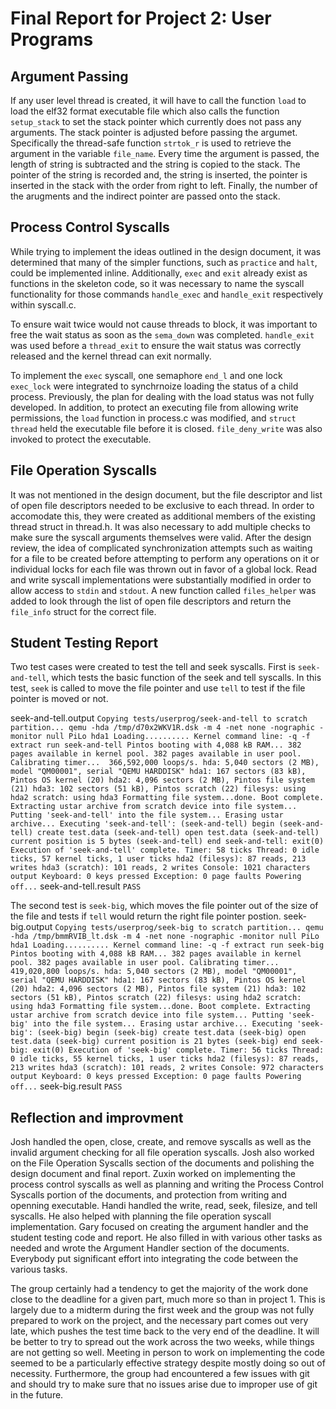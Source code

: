 Final Report for Project 2: User Programs
=========================================

## Argument Passing
If any user level thread is created, it will have to call the function `load` to load the elf32 format executable file which also calls the function `setup_stack` to set the stack pointer which currently does not pass any arguments. The stack pointer is adjusted before passing the argumet.  Specifically the thread-safe function `strtok_r` is used to retrieve the argument in the variable `file_name`. Every time the argument is passed, the length of string is subtracted and the string is copied to the stack. The pointer of the string is recorded and, the string is inserted, the pointer is inserted in the stack with the order from right to left. Finally, the number of the arugments and the indirect pointer are passed onto the stack.

## Process Control Syscalls

While trying to implement the ideas outlined in the design document, it was determined that many of the simpler functions, such as `practice` and `halt`, could be implemented inline. Additionally, `exec` and `exit` already exist as functions in the skeleton code, so it was necessary to name the syscall functionality for those commands `handle_exec` and `handle_exit` respectively within syscall.c.

To ensure wait twice would not cause threads to block, it was important to free the wait status as soon as the `sema_down` was completed. `handle_exit` was used before a `thread_exit` to ensure the wait status was correctly released and the kernel thread can exit normally.

To implement the `exec` syscall, one semaphore `end_l` and one lock `exec_lock` were integrated to synchrnoize loading the status of a child process. Previously, the plan for dealing with the load status was not fully developed. In addition, to protect an executing file from allowing write permissions, the `load` function in process.c was modified, and `struct thread` held the executable file before it is closed. `file_deny_write` was also invoked to protect the executable.

## File Operation Syscalls

It was not mentioned in the design document, but the file descriptor and list of open file descriptors needed to be exclusive to each thread.  In order to accomodate this, they were created as additional members of the existing thread struct in thread.h.  It was also necessary to add multiple checks to make sure the syscall arguments themselves were valid. After the design review, the idea of complicated synchronization attempts such as waiting for a file to be created before attempting to perform any operations on it or individual locks for each file was thrown out in favor of a global lock.  Read and write syscall implementations were substantially modified in order to allow access to `stdin` and `stdout`.  A new function called `files_helper` was added to look through the list of open file descriptors and return the `file_info` struct for the correct file. 

## Student Testing Report
Two test cases were created to test the tell and seek syscalls.
First is `seek-and-tell`, which tests the basic function of the seek and tell syscalls.
In this test, `seek` is called to move the file pointer and use `tell` to test if the file pointer is moved or not.

seek-and-tell.output
`
Copying tests/userprog/seek-and-tell to scratch partition...
qemu -hda /tmp/d70x2WKV1R.dsk -m 4 -net none -nographic -monitor null
PiLo hda1
Loading..........
Kernel command line: -q -f extract run seek-and-tell
Pintos booting with 4,088 kB RAM...
382 pages available in kernel pool.
382 pages available in user pool.
Calibrating timer...  366,592,000 loops/s.
hda: 5,040 sectors (2 MB), model "QM00001", serial "QEMU HARDDISK"
hda1: 167 sectors (83 kB), Pintos OS kernel (20)
hda2: 4,096 sectors (2 MB), Pintos file system (21)
hda3: 102 sectors (51 kB), Pintos scratch (22)
filesys: using hda2
scratch: using hda3
Formatting file system...done.
Boot complete.
Extracting ustar archive from scratch device into file system...
Putting 'seek-and-tell' into the file system...
Erasing ustar archive...
Executing 'seek-and-tell':
(seek-and-tell) begin
(seek-and-tell) create test.data
(seek-and-tell) open test.data
(seek-and-tell) current position is 5 bytes
(seek-and-tell) end
seek-and-tell: exit(0)
Execution of 'seek-and-tell' complete.
Timer: 58 ticks
Thread: 0 idle ticks, 57 kernel ticks, 1 user ticks
hda2 (filesys): 87 reads, 213 writes
hda3 (scratch): 101 reads, 2 writes
Console: 1021 characters output
Keyboard: 0 keys pressed
Exception: 0 page faults
Powering off...
`
seek-and-tell.result
`
PASS
`


The second test is `seek-big`, which moves the file pointer out of the size of the file and tests if `tell` would return the right file pointer postion.
seek-big.output
`
Copying tests/userprog/seek-big to scratch partition...
qemu -hda /tmp/bmmRVIB_lt.dsk -m 4 -net none -nographic -monitor null
PiLo hda1
Loading..........
Kernel command line: -q -f extract run seek-big
Pintos booting with 4,088 kB RAM...
382 pages available in kernel pool.
382 pages available in user pool.
Calibrating timer...  419,020,800 loops/s.
hda: 5,040 sectors (2 MB), model "QM00001", serial "QEMU HARDDISK"
hda1: 167 sectors (83 kB), Pintos OS kernel (20)
hda2: 4,096 sectors (2 MB), Pintos file system (21)
hda3: 102 sectors (51 kB), Pintos scratch (22)
filesys: using hda2
scratch: using hda3
Formatting file system...done.
Boot complete.
Extracting ustar archive from scratch device into file system...
Putting 'seek-big' into the file system...
Erasing ustar archive...
Executing 'seek-big':
(seek-big) begin
(seek-big) create test.data
(seek-big) open test.data
(seek-big) current position is 21 bytes
(seek-big) end
seek-big: exit(0)
Execution of 'seek-big' complete.
Timer: 56 ticks
Thread: 0 idle ticks, 55 kernel ticks, 1 user ticks
hda2 (filesys): 87 reads, 213 writes
hda3 (scratch): 101 reads, 2 writes
Console: 972 characters output
Keyboard: 0 keys pressed
Exception: 0 page faults
Powering off...
`
seek-big.result
`
PASS
`



## Reflection and improvment

Josh handled the open, close, create, and remove syscalls as well as the invalid argument checking for all file operation syscalls. Josh also worked on the File Operation Syscalls section of the documents and polishing the design document and final report. 
Zuxin worked on implementing the process control syscalls as well as planning and writing the Process Control Syscalls portion of the documents, and protection from writing and openning executable.
Handi handled the write, read, seek, filesize, and tell syscalls.  He also helped with planning the file operation syscall implementation.
Gary focused on creating the argument handler and the student testing code and report.  He also filled in with various other tasks as needed and wrote the Argument Handler section of the documents.
Everybody put significant effort into integrating the code between the various tasks.

The group certainly had a tendency to get the majority of the work done close to the deadline for a given part, much more so than in project 1. This is largely due to a midterm during the first week and the group was not fully prepared to work on the project, and the necessary part comes out very late, which pushes the test time back to the very end of the deadline. It will be better to try to spread out the work across the two weeks, while things are not getting so well.  Meeting in person to work on implementing the code seemed to be a particularly effective strategy despite mostly doing so out of necessity.  Furthermore, the group had encountered a few issues with git and should try to make sure that no issues arise due to improper use of git in the future.
